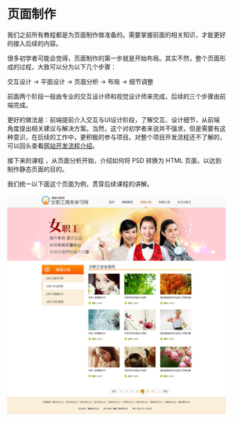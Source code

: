 # 页面制作

我们之前所有教程都是为页面制作做准备的。需要掌握前面的相关知识，才能更好的接入后续的内容。

很多初学者可能会觉得，页面制作的第一步就是开始布局。其实不然，整个页面形成的过程，大致可以分为以下几个步骤：

交互设计 -&gt; 平面设计 -&gt; 页面分析 -&gt; 布局 -&gt; 细节调整

前面两个阶段一般由专业的交互设计师和视觉设计师来完成，后续的三个步骤由前端完成。

更好的做法是：前端提前介入交互与UI设计阶段，了解交互、设计细节，从前端角度提出相关建议与解决方案。当然，这个对初学者来说并不强求，但是需要有这种意识，在后续的工作中，更积极的参与项目。对整个项目开发流程还不了解的，可以回头查看[网站开发流程介绍](/preface.md)。

接下来的课程 ，从页面分析开始，介绍如何将 PSD 转换为 HTML 页面，以达到制作静态页面的目的。 

我们统一以下面这个页面为例，贯穿后续课程的讲解。

![](/assets/full_psd.jpg)




